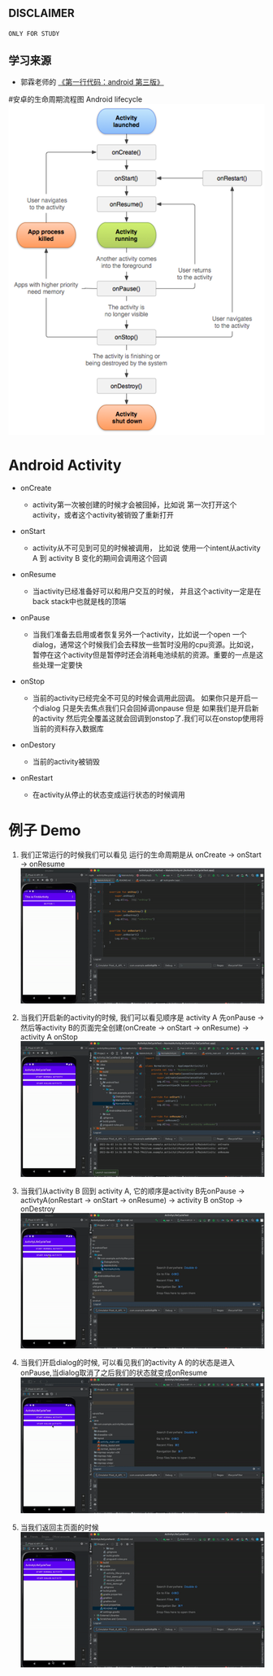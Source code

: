 ## DISCLAIMER
`ONLY FOR STUDY`

## 学习来源 
- 郭霖老师的 [《第一行代码：android 第三版》](https://e.jd.com/30712694.html)

#安卓的生命周期流程图 Android lifecycle
![](screenshot/activity_lifecycle.png)

# Android Activity

- onCreate 
  - activity第一次被创建的时候才会被回掉，比如说 第一次打开这个activity，或者这个activity被销毁了重新打开
    
- onStart
  - activity从不可见到可见的时候被调用， 比如说 使用一个intent从activity A 到 activity B 变化的期间会调用这个回调
    
- onResume
  - 当activity已经准备好可以和用户交互的时候， 并且这个activity一定是在back stack中也就是栈的顶端
    
- onPause
  - 当我们准备去启用或者恢复另外一个activity，比如说一个open 一个dialog，通常这个时候我们会去释放一些暂时没用的cpu资源。比如说，暂停在这个activity但是暂停时还会消耗电池续航的资源。重要的一点是这些处理一定要快
    
- onStop
  - 当前的activity已经完全不可见的时候会调用此回调。 如果你只是开启一个dialog 只是失去焦点我们只会回掉调onpause 但是 如果我们是开启新的activity 然后完全覆盖这就会回调到onstop了.我们可以在onstop使用将当前的资料存入数据库
    
- onDestory
  - 当前的activity被销毁
    
- onRestart
  - 在activity从停止的状态变成运行状态的时候调用
  
# 例子 Demo

1. 我们正常运行的时候我们可以看见 运行的生命周期是从 onCreate -> onStart -> onResume
![](screenshot/first_demo.gif)
   
2. 当我们开启新的activity的时候, 我们可以看见顺序是 activity A 先onPause -> 然后等activity B的页面完全创建(onCreate -> onStart -> onResume) -> activity A onStop
![](screenshot/second_demo.gif)
   
3. 当我们从activity B 回到 activity A, 它的顺序是activity B先onPause -> activtyA(onRestart -> onStart -> onResume) -> activity B onStop -> onDestroy
![](screenshot/third_demo.gif)
 
4. 当我们开启dialog的时候, 可以看见我们的activity A 的的状态是进入onPause,当dialog取消了之后我们的状态就变成onResume
![](screenshot/fourth_demo.gif)

5. 当我们返回主页面的时候
![](screenshot/fifth_demo.gif)